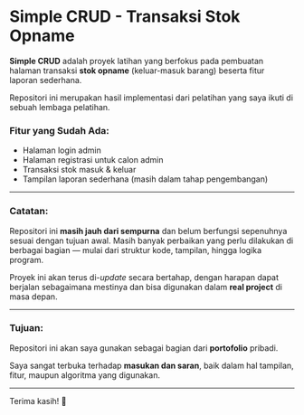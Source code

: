 # Simple CRUD - Transaksi Stok Opname

**Simple CRUD** adalah proyek latihan yang berfokus pada pembuatan halaman transaksi **stok opname** (keluar-masuk barang) beserta fitur laporan sederhana.

Repositori ini merupakan hasil implementasi dari pelatihan yang saya ikuti di sebuah lembaga pelatihan.

### Fitur yang Sudah Ada:
- Halaman login admin
- Halaman registrasi untuk calon admin
- Transaksi stok masuk & keluar
- Tampilan laporan sederhana (masih dalam tahap pengembangan)

---

### Catatan:
Repositori ini **masih jauh dari sempurna** dan belum berfungsi sepenuhnya sesuai dengan tujuan awal. Masih banyak perbaikan yang perlu dilakukan di berbagai bagian — mulai dari struktur kode, tampilan, hingga logika program.

Proyek ini akan terus di-*update* secara bertahap, dengan harapan dapat berjalan sebagaimana mestinya dan bisa digunakan dalam **real project** di masa depan.

---

### Tujuan:
Repositori ini akan saya gunakan sebagai bagian dari **portofolio** pribadi.

Saya sangat terbuka terhadap **masukan dan saran**, baik dalam hal tampilan, fitur, maupun algoritma yang digunakan.

---

Terima kasih! 🙏
